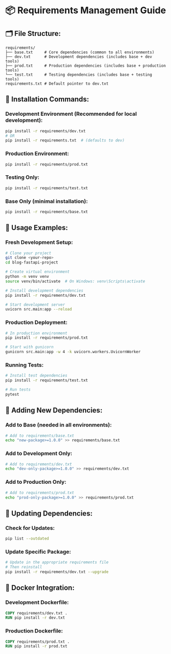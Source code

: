 # 📦 Requirements Management Guide

## 🗂️ **File Structure:**
```
requirements/
├── base.txt     # Core dependencies (common to all environments)
├── dev.txt      # Development dependencies (includes base + dev tools)
├── prod.txt     # Production dependencies (includes base + production tools)
└── test.txt     # Testing dependencies (includes base + testing tools)
requirements.txt # Default pointer to dev.txt
```

## 🚀 **Installation Commands:**

### **Development Environment** (Recommended for local development):
```bash
pip install -r requirements/dev.txt
# OR
pip install -r requirements.txt  # (defaults to dev)
```

### **Production Environment**:
```bash
pip install -r requirements/prod.txt
```

### **Testing Only**:
```bash
pip install -r requirements/test.txt
```

### **Base Only** (minimal installation):
```bash
pip install -r requirements/base.txt
```

## 🎯 **Usage Examples:**

### **Fresh Development Setup:**
```bash
# Clone your project
git clone <your-repo>
cd blog-fastapi-project

# Create virtual environment
python -m venv venv
source venv/bin/activate  # On Windows: venv\Scripts\activate

# Install development dependencies
pip install -r requirements/dev.txt

# Start development server
uvicorn src.main:app --reload
```

### **Production Deployment:**
```bash
# In production environment
pip install -r requirements/prod.txt

# Start with gunicorn
gunicorn src.main:app -w 4 -k uvicorn.workers.UvicornWorker
```

### **Running Tests:**
```bash
# Install test dependencies
pip install -r requirements/test.txt

# Run tests
pytest
```

## 📝 **Adding New Dependencies:**

### **Add to Base** (needed in all environments):
```bash
# Add to requirements/base.txt
echo "new-package>=1.0.0" >> requirements/base.txt
```

### **Add to Development Only**:
```bash
# Add to requirements/dev.txt
echo "dev-only-package>=1.0.0" >> requirements/dev.txt
```

### **Add to Production Only**:
```bash
# Add to requirements/prod.txt
echo "prod-only-package>=1.0.0" >> requirements/prod.txt
```

## 🔄 **Updating Dependencies:**

### **Check for Updates:**
```bash
pip list --outdated
```

### **Update Specific Package:**
```bash
# Update in the appropriate requirements file
# Then reinstall
pip install -r requirements/dev.txt --upgrade
```

## 🐳 **Docker Integration:**

### **Development Dockerfile:**
```dockerfile
COPY requirements/dev.txt .
RUN pip install -r dev.txt
```

### **Production Dockerfile:**
```dockerfile
COPY requirements/prod.txt .
RUN pip install -r prod.txt
```